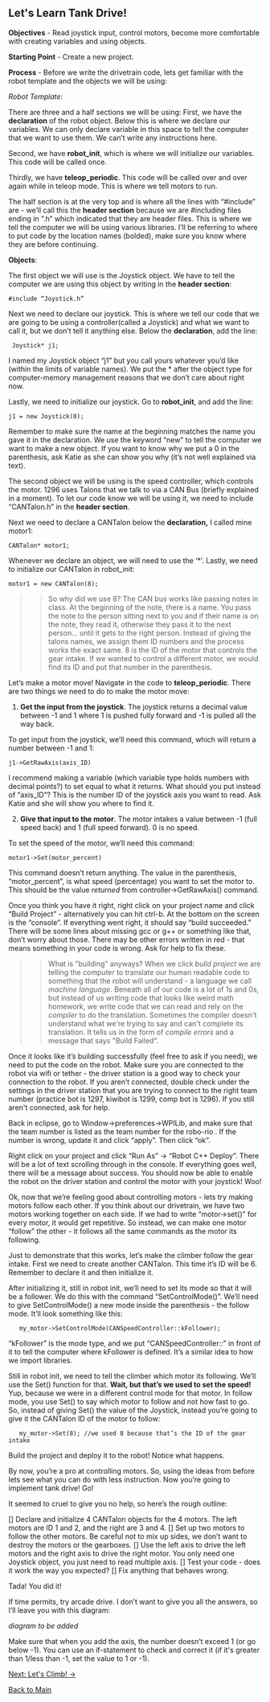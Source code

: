 ## Let's Learn Tank Drive!

**Objectives** - Read joystick input, control motors, become more comfortable with creating variables and using objects.

**Starting Point** - Create a new project.

**Process** - 
Before we write the drivetrain code, lets get familiar with the robot template and the objects we will be using:

_Robot Template_:

There are three and a half sections we will be using:
First, we have the **declaration** of the robot object. Below this is where we declare our variables. We can only declare variable in this space to tell the computer that we want to use them. We can’t write any instructions here.

Second, we have **robot_init**, which is where we will initialize our variables. This code will be called once.

Thirdly, we have **teleop_periodic**. This code will be called over and over again while in teleop mode. This is where we tell motors to run.

The half section is at the very top and is where all the lines with “#include” are - we’ll call this the **header section** because we are #including files ending in “.h” which indicated that they are header files. This is where we tell the computer we will be using various libraries.  I’ll be referring to where to put code by the location names (bolded), make sure you know where they are before continuing.

**Objects**:

The first object we will use is the Joystick object. We have to tell the computer we are using this object by writing in the **header section**:

```	#include “Joystick.h” ```

Next we need to declare our joystick. This is where we tell our code that we are going to be using a controller(called a Joystick) and what we want to call it, but we don’t tell it anything else. Below the **declaration**, add the line:

```	Joystick* j1;```
	
I named my Joystick object “j1” but you call yours whatever you’d like (within the limits of variable names). We put the * after the object type for computer-memory management reasons that we don’t care about right now.
	
	
Lastly, we need to initialize our joystick. Go to **robot_init**, and add the line:

```	j1 = new Joystick(0); ```
	
Remember to make sure the name at the beginning matches the name you gave it in the declaration. We use the keyword “new” to tell the computer we want to make a new object. If you want to know why we put a 0 in the parenthesis, ask Katie as she can show you why (it’s not well explained via text).

The second object we will be using is the speed controller, which controls the motor. 1296 uses Talons that we talk to via a CAN Bus (briefly explained in a moment). To let our code know we will be using it, we need to include “CANTalon.h” in the **header section**.
	
Next we need to declare a CANTalon below the **declaration,** I called mine motor1:
	
``` CANTalon* motor1; ```
	
Whenever we declare an object, we will need to use the ‘\*’. Lastly, we need to initialize our CANTalon in robot_init:

```motor1 = new CANTalon(8); ```
	
>>So why did we use 8? The CAN bus works like passing notes in class. At the beginning of the note, there is a name. You pass the note to the person sitting next to you and if their name is on the note, they read it, otherwise they pass it to the next person… until it gets to the right person. Instead of giving the talons names, we assign them ID numbers and the process works the exact same. 8 is the ID of the motor that controls the gear intake. If we wanted to control a different motor, we would find its ID and put that number in the parenthesis. 

	
Let’s make a motor move! Navigate in the code to **teleop_periodic**. There are two things we need to do to make the motor move:

1) **Get the input from the joystick**. The joystick returns a decimal value between -1 and 1 where 1 is pushed fully forward and -1 is pulled all the way back.

To get input from the joystick, we’ll need this command, which will return a number between -1 and 1:

```	j1->GetRawAxis(axis_ID) ```

I recommend making a variable (which variable type holds numbers with decimal points?) to set equal to what it returns. What should you put instead of “axis_ID”? This is the number ID of the joystick axis you want to read. Ask Katie and she will show you where to find it.


2) **Give that input to the motor**. The motor intakes a value between -1 (full speed back) and 1 (full speed forward). 0 is no speed. 

To set the speed of the motor, we’ll need this command:

```	motor1->Set(motor_percent) ```

This command doesn’t return anything. The value in the parenthesis, “motor_percent”, is what speed (percentage) you want to set the motor to. This should be the value _returned_ from controller->GetRawAxis() command. 


Once you think you have it right, right click on your project name and click “Build Project” - alternatively you can hit ctrl-b. At the bottom on the screen is the “console”. If everything went right, it should say “build succeeded.” There will be some lines about missing gcc or g++ or something like that, don’t worry about those. There may be other errors written in red - that means something in your code is wrong. Ask for help to fix these. 

>> What is "building" anyways? When we click *build project* we are telling the computer to translate our human readable code to something that the robot will understand - a language we call *machine language*. Beneath all of our code is a lot of 1s and 0s, but instead of us writing code that looks like weird math homework, we write code that we can read and rely on the *compiler* to do the translation. Sometimes the compiler doesn't understand what we're trying to say and can't complete its translation. It tells us in the form of *compile errors* and a message that says "Build Failed". 

Once it looks like it’s building successfully (feel free to ask if you need), we need to put the code on the robot. Make sure you are connected to the robot via wifi or tether - the driver station is a good way to check your connection to the robot. If you aren’t connected, double check under the settings in the driver station that you are trying to connect to the right team number (practice bot is 1297, kiwibot is 1299, comp bot is 1296). If you still aren't connected, ask for help. 

Back in eclipse, go to Window->preferences->WPILib, and make sure that the team number is listed as the team number for the robo-rio . If the number is wrong, update it and click “apply”. Then click “ok”.

Right click on your project and click “Run As” -> “Robot C++ Deploy”. There will be a lot of text scrolling through in the console. If everything goes well, there will be a message about success. You should now be able to enable the robot on the driver station and control the motor with your joystick! Woo!

Ok, now that we’re feeling good about controlling motors - lets try making motors follow each other. If you think about our drivetrain, we have two motors working together on each side. If we had to write “motor->set()” for every motor, it would get repetitive. So instead, we can make one motor “follow” the other - it follows all the same commands as the motor its following.

Just to demonstrate that this works, let’s make the climber follow the gear intake. First we need to create another CANTalon. This time it’s ID will be 6. Remember to declare it and then initialize it. 

After initializing it, still in robot init, we’ll need to set its mode so that it will be a follower. We do this with the command “SetControlMode()”. We’ll need to give SetControlMode() a new mode inside the parenthesis - the follow mode. It’ll look something like this:

 ```	my_motor->SetControlMode(CANSpeedController::kFollower); ```

“kFollower” is the mode type, and we put “CANSpeedController::” in front of it to tell the computer where kFollower is defined. It’s a similar idea to how we import libraries.

Still in robot init, we need to tell the climber which motor its following. We’ll use the Set() function for that. **Wait, but that’s we used to set the speed!** Yup, because we were in a different control mode for that motor. In follow mode, you use Set() to say which motor to follow and not how fast to go. So, instead of giving Set() the value of the Joystick, instead you’re going to give it the CANTalon ID of the motor to follow:

 ```	my_motor->Set(8); //we used 8 because that’s the ID of the gear intake ```

Build the project and deploy it to the robot! Notice what happens.


By now, you’re a pro at controlling motors. So, using the ideas from before lets see what you can do with less instruction. Now you’re going to implement tank drive! Go!


It seemed to cruel to give you no help, so here’s the rough outline:
 
[] Declare and initialize 4 CANTalon objects for the 4 motors. The left motors are ID 1 and 2, and the right are 3 and 4. 
[] Set up two motors to follow the other motors. Be careful not to mix up sides, we don’t want to destroy the motors or the gearboxes. 
[] Use the left axis to drive the left motors and the right axis to drive the right motor. You only need one Joystick object, you just need to read multiple axis.
[] Test your code - does it work the way you expected?
[] Fix anything that behaves wrong.

Tada! You did it!

If time permits, try arcade drive. I don’t want to give you all the answers, so I’ll leave you with this diagram:

*diagram to be added*

Make sure that when you add the axis, the number doesn’t exceed 1 (or go below -1). You can use an if-statement to check and correct it (if it's greater than 1/less than -1, set the value to 1 or -1). 


[Next: Let's Climb! ->](LLClimb.md)

[Back to Main](../../README.md)

